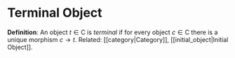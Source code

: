 # Terminal Object
**Definition**: An object $t \in \mathsf{C}$ is *terminal* if for every object $c \in \mathsf{C}$ there is a unique morphism $c \to t$.
Related: [[category|Category]], [[initial_object|Initial Object]].